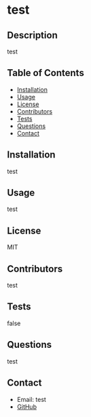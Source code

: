 # test

  ## Description
  test

  ## Table of Contents
  * [Installation](#installation)
  * [Usage](#usage)
  * [License](#license)
  * [Contributors](#contributors)
  * [Tests](#tests)
  * [Questions](#questions)
  * [Contact](#contact)
  
  ## Installation
  test

  ## Usage
  test

  ## License
  MIT

  ## Contributors
  test

  ## Tests
  false

  ## Questions
  test

  ## Contact
  * Email: test
  * [GitHub](https://github.com/test)

